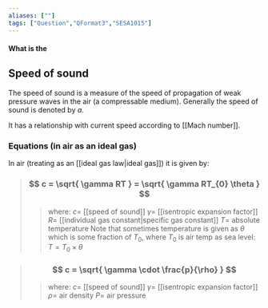 ```yaml
---
aliases: [""]
tags: ["Question","QFormat3","SESA1015"]
---
```


#### What is the
## Speed of sound
The speed of sound is a measure of the speed of propagation of weak pressure waves in the air (a compressable medium).
Generally the speed of sound is denoted by $a$. 

It has a relationship with current speed according to [[Mach number]].

### Equations (in air as an ideal gas)

In air (treating as an [[ideal gas law|ideal gas]]) it is given by:
> ### $$ c = \sqrt{ \gamma RT } = \sqrt{ \gamma RT_{0} \theta } $$ 
>> where:
>> $c=$ [[speed of sound]] 
>> $\gamma=$ [[isentropic expansion factor]]
>> $R=$ [[individual gas constant|specific gas constant]]
>> $T=$ absolute temperature
>> Note that sometimes temperature is given as $\theta$ which is some fraction of $T_{0}$, where $T_{0}$ is air temp as sea level:
>> $T=T_{0} \times \theta$

> ### $$ c = \sqrt{ \gamma \cdot \frac{p}{\rho} } $$ 
>> where:
>> $c=$ [[speed of sound]] 
>> $\gamma=$ [[isentropic expansion factor]]
>> $\rho=$ air density
>> $P=$ air pressure
